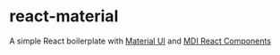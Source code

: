 # react-material
A simple React boilerplate with [Material UI](http://www.material-ui.com/) and [MDI React Components](materialdesignicons.com)
